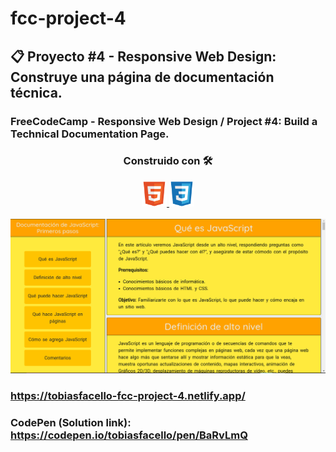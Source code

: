 # fcc-project-4

## 📋 Proyecto #4 - Responsive Web Design: Construye una página de documentación técnica.

### FreeCodeCamp - Responsive Web Design / Project #4: Build a Technical Documentation Page.

<h3 align="center"> Construido con 🛠️ </h3>
<p align="center"> <a href="https://www.w3.org/html/" target="_blank"> <img src="/images/html5-original.svg" alt="html5" width="40" height="40"/> </a> <a href="https://www.w3schools.com/css/" target="_blank"> <img src="/images/css3-original.svg" alt="css3" width="40" height="40"/> </a>
<br><br>
<img src="images/fcc-proyecto-4.png" alt="FreeCodeCamp - Technical Documentation Page"/>

### https://tobiasfacello-fcc-project-4.netlify.app/
  
### CodePen (Solution link): https://codepen.io/tobiasfacello/pen/BaRvLmQ
